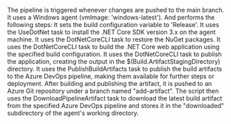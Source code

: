The pipeline is triggered whenever changes are pushed to the main branch. It uses a Windows agent (vmImage: 'windows-latest').
And performs the following steps:
It sets the build configuration variable to 'Release'.
It uses the UseDotNet task to install the .NET Core SDK version 3.x on the agent machine.
It uses the DotNetCoreCLI task to restore the NuGet packages.
It uses the DotNetCoreCLI task to build the .NET Core web application using the specified build configuration.
It uses the DotNetCoreCLI task to publish the application, creating the output in the $(Build.ArtifactStagingDirectory) directory.
It uses the PublishBuildArtifacts task to publish the build artifacts to the Azure DevOps pipeline, making them available for further steps or deployment.
After building and publishing the artifact, it is pushed to an Azure Git repository under a branch named "add-artifact".
The script then uses the DownloadPipelineArtifact task to download the latest build artifact from the specified Azure DevOps pipeline and stores it in the "downloaded" subdirectory of the agent's working directory.
